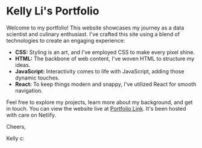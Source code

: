 # Kelly Li's Portfolio

Welcome to my portfolio! This website showcases my journey as a data scientist and culinary enthusiast. I've crafted this site using a blend of technologies to create an engaging experience:

- **CSS:** Styling is an art, and I've employed CSS to make every pixel shine.
- **HTML:** The backbone of web content, I've woven HTML to structure my ideas.
- **JavaScript:** Interactivity comes to life with JavaScript, adding those dynamic touches.
- **React:** To keep things modern and snappy, I've utilized React for smooth navigation.

Feel free to explore my projects, learn more about my background, and get in touch. You can view the website live at [Portfolio Link](https://kelly-li.netlify.app/). It's been hosted with care on Netlify.

Cheers,

Kelly c:
